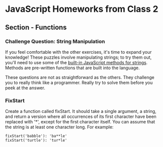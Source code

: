 # JavaScript Homeworks from Class 2

## Section - Functions

### Challenge Question: String Manipulation

If you feel comfortable with the other exercises, it's time to expand your knowledge! These puzzles involve manipulating strings; to try them out, you'll need to use some of the [built-in JavaScript methods for strings](http://www.w3schools.com/jsref/jsref_obj_string.asp). Methods are pre-written functions that are built into the language.

These questions are not as straightforward as the others. They challenge you to really think like a programmer. Really try to solve them before you peek at the answer.

### FixStart

Create a function called fixStart. It should take a single argument, a string, and return a version where all occurrences of its first character have been replaced with '\*', except for the first character itself. You can assume that the string is at least one character long. For example:

```
fixStart('babble'): 'ba**le'
fixStart('turtle'): 'tur*le'
```
